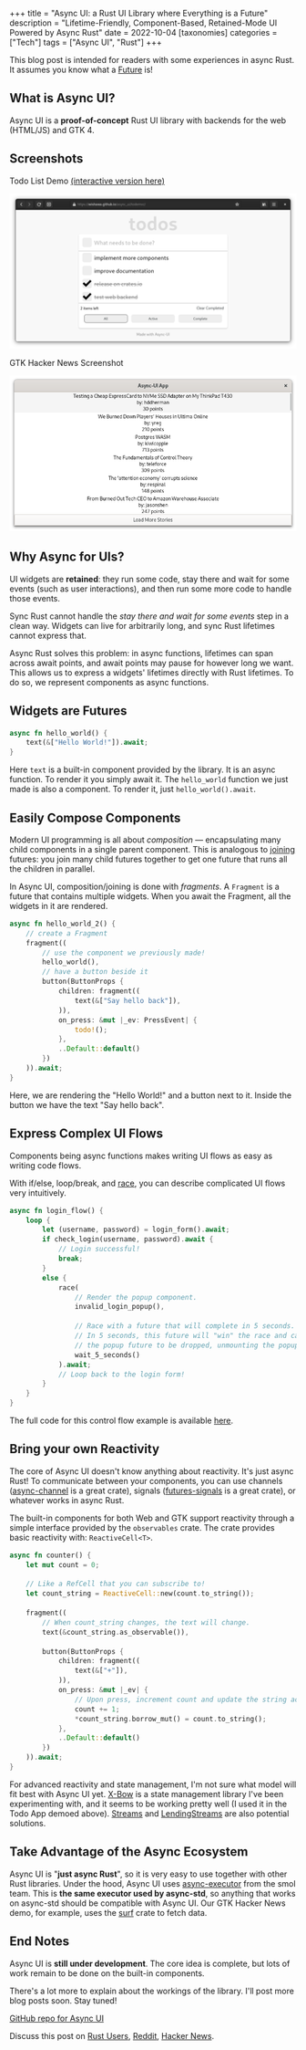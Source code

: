 +++
title = "Async UI: a Rust UI Library where Everything is a Future"
description = "Lifetime-Friendly, Component-Based, Retained-Mode UI Powered by Async Rust"
date = 2022-10-04
[taxonomies]
categories = ["Tech"]
tags = ["Async UI", "Rust"]
+++

This blog post is intended for readers with some experiences in async Rust. It assumes you know what a [Future](https://doc.rust-lang.org/std/future/trait.Future.html) is!

## What is Async UI?

Async UI is a **proof-of-concept** Rust UI library with backends for the web (HTML/JS) and GTK 4.

## Screenshots

Todo List Demo [(interactive version here)](https://wishawa.github.io/async_ui/todomvc)

![Todo List demo](web-todomvc.png)

GTK Hacker News Screenshot

![GTK Hacker News screenshot](gtk-hackernews.png)

## Why Async for UIs?

UI widgets are **retained**: they run some code, stay there and wait for some events (such as user interactions), and then run some more code to handle those events.

Sync Rust cannot handle the *stay there and wait for some events* step in a clean way. Widgets can live for arbitrarily long, and sync Rust lifetimes cannot express that.

Async Rust solves this problem: in async functions, lifetimes can span across await points, and await points may pause for however long we want. This allows us to express a widgets' lifetimes directly with Rust lifetimes. To do so, we represent components as async functions.

## Widgets are Futures

```rust
async fn hello_world() {
	text(&["Hello World!"]).await;
}
```

Here `text` is a built-in component provided by the library.
It is an async function. To render it you simply await it.
The `hello_world` function we just made is also a component. To render it, just `hello_world().await`.

## Easily Compose Components

Modern UI programming is all about *composition* — encapsulating many child components in a single parent component.
This is analogous to [joining](https://docs.rs/futures/latest/futures/future/fn.join.html) futures: you join many child futures together to get one future that runs all the children in parallel.


In Async UI, composition/joining is done with *fragments*. A `Fragment` is a future that contains multiple widgets. When you await the Fragment, all the widgets in it are rendered.

```rust
async fn hello_world_2() {
	// create a Fragment
	fragment((
		// use the component we previously made!
		hello_world(),
		// have a button beside it
		button(ButtonProps {
			children: fragment((
				text(&["Say hello back"]),
			)),
			on_press: &mut |_ev: PressEvent| {
				todo!();
			},
			..Default::default()
		})
	)).await;
}
```

Here, we are rendering the "Hello World!" and a button next to it. Inside the button we have the text "Say hello back".

## Express Complex UI Flows

Components being async functions makes writing UI flows as easy as writing code flows.

With if/else, loop/break, and [race](https://docs.rs/futures-lite/latest/futures_lite/future/fn.race.html), you can describe complicated UI flows very intuitively.

```rust
async fn login_flow() {
	loop {
		let (username, password) = login_form().await;
		if check_login(username, password).await {
			// Login successful!
			break;
		}
		else {
			race(
				// Render the popup component.
				invalid_login_popup(),

				// Race with a future that will complete in 5 seconds.
				// In 5 seconds, this future will "win" the race and cause
				// the popup future to be dropped, unmounting the popup.
				wait_5_seconds()
			).await;
			// Loop back to the login form!
		}
	}
}
```

The full code for this control flow example is available [here](https://github.com/wishawa/async_ui/blob/main/examples/gtk-login-form/src/main.rs).

## Bring your own Reactivity

The core of Async UI doesn't know anything about reactivity.
It's just async Rust! To communicate between your components, you can use channels ([async-channel](https://crates.io/crates/async-channel) is a great crate), signals ([futures-signals](https://crates.io/crates/futures-signals) is a great crate), or whatever works in async Rust.

The built-in components for both Web and GTK support reactivity through a simple interface provided by the `observables` crate. The crate provides basic reactivity with: `ReactiveCell<T>`.

```rust
async fn counter() {
	let mut count = 0;

	// Like a RefCell that you can subscribe to!
	let count_string = ReactiveCell::new(count.to_string());

	fragment((
		// When count_string changes, the text will change.
		text(&count_string.as_observable()),

		button(ButtonProps {
			children: fragment((
				text(&["+"]),
			)),
			on_press: &mut |_ev| {
				// Upon press, increment count and update the string accordingly.
				count += 1;
				*count_string.borrow_mut() = count.to_string();
			},
			..Default::default()
		})
	)).await;
}
```

For advanced reactivity and state management, I'm not sure what model will fit best with Async UI yet. [X-Bow](https://crates.io/crates/x-bow) is a state management library I've been experimenting with, and it seems to be working pretty well (I used it in the Todo App demoed above). [Streams](https://docs.rs/futures/latest/futures/stream/trait.Stream.html) and [LendingStreams](https://github.com/rust-lang/wg-async/blob/master/rfc-drafts/stream.md#lending-streams) are also potential solutions.

## Take Advantage of the Async Ecosystem

Async UI is "**just async Rust**", so it is very easy to use together with other Rust libraries.
Under the hood, Async UI uses [async-executor](https://crates.io/crates/async-executor) from the smol team. This is **the same executor used by async-std**, so anything that works on async-std should be compatible with Async UI. Our GTK Hacker News demo, for example, uses the [surf](https://github.com/http-rs/surf) crate to fetch data.

## End Notes

Async UI is **still under development**. The core idea is complete, but lots of work remain to be done on the built-in components.

There's a lot more to explain about the workings of the library. I'll post more blog posts soon. Stay tuned!

[GitHub repo for Async UI](https://github.com/wishawa/async_ui)

Discuss this post on [Rust Users](https://users.rust-lang.org/t/blog-post-async-ui-a-rust-ui-library-where-everything-is-a-future/82256), [Reddit](https://www.reddit.com/r/rust/comments/xvv49w/async_ui_a_rust_ui_library_where_everything_is_a/), [Hacker News](https://news.ycombinator.com/item?id=33089131).